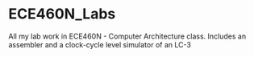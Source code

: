 # ECE460N_Labs
All my lab work in ECE460N - Computer Architecture class. Includes an assembler and a clock-cycle level simulator of an LC-3
